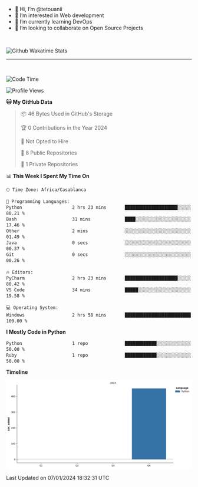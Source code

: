 - 👋 Hi, I’m @tetouanii
- 👀 I’m interested in Web development
- 🌱 I’m currently learning DevOps
- 💞️ I’m looking to collaborate on Open Source Projects

<br/>


![Github Wakatime Stats](https://github-readme-stats.vercel.app/api/wakatime/?username=@walidbosso&layout=compact&&theme=default&link="https://www.github.com/USERNAME/") 

--- 

<br/>


  
<!--START_SECTION:waka-->
![Code Time](http://img.shields.io/badge/Code%20Time-12%20hrs%2044%20mins-blue)

![Profile Views](http://img.shields.io/badge/Profile%20Views-0-blue)

**🐱 My GitHub Data** 

> 📦 46 Bytes Used in GitHub's Storage 
 > 
> 🏆 0 Contributions in the Year 2024
 > 
> 🚫 Not Opted to Hire
 > 
> 📜 8 Public Repositories 
 > 
> 🔑 1 Private Repositories 
 > 
📊 **This Week I Spent My Time On** 

```text
🕑︎ Time Zone: Africa/Casablanca

💬 Programming Languages: 
Python                   2 hrs 23 mins       ████████████████████░░░░░   80.21 % 
Bash                     31 mins             ████░░░░░░░░░░░░░░░░░░░░░   17.46 % 
Other                    2 mins              ░░░░░░░░░░░░░░░░░░░░░░░░░   01.49 % 
Java                     0 secs              ░░░░░░░░░░░░░░░░░░░░░░░░░   00.37 % 
Git                      0 secs              ░░░░░░░░░░░░░░░░░░░░░░░░░   00.26 % 

🔥 Editors: 
PyCharm                  2 hrs 23 mins       ████████████████████░░░░░   80.42 % 
VS Code                  34 mins             █████░░░░░░░░░░░░░░░░░░░░   19.58 % 

💻 Operating System: 
Windows                  2 hrs 58 mins       █████████████████████████   100.00 % 
```

**I Mostly Code in Python** 

```text
Python                   1 repo              ████████████░░░░░░░░░░░░░   50.00 % 
Ruby                     1 repo              ████████████░░░░░░░░░░░░░   50.00 % 
```



**Timeline**

![Lines of Code chart](https://raw.githubusercontent.com/tetouanii/tetouanii/main/assets/bar_graph.png)


 Last Updated on 07/01/2024 18:32:31 UTC
<!--END_SECTION:waka-->
